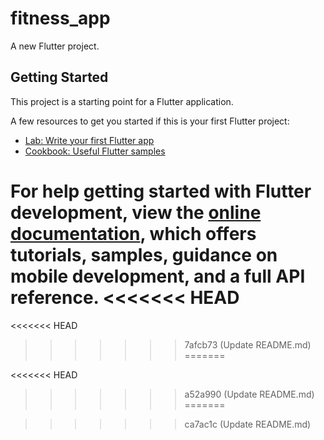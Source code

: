 # fitness_app

A new Flutter project.

## Getting Started

This project is a starting point for a Flutter application.

A few resources to get you started if this is your first Flutter project:

- [Lab: Write your first Flutter app](https://docs.flutter.dev/get-started/codelab)
- [Cookbook: Useful Flutter samples](https://docs.flutter.dev/cookbook)

For help getting started with Flutter development, view the
[online documentation](https://docs.flutter.dev/), which offers tutorials,
samples, guidance on mobile development, and a full API reference.
<<<<<<< HEAD
=======
<!--- 2025-06-03 23:58:10 - Automated trivial update. -->
<!--- 2025-06-04 00:57:02 - Automated trivial update. -->
<!--- 2025-06-04 01:10:06 - Automated trivial update. -->
<!--- 2025-06-04 01:11:02 - Automated trivial update. -->
<!--- 2025-06-05 01:11:00 - Automated trivial update. -->
<!--- 2025-06-06 01:11:03 - Automated trivial update. -->
<!--- 2025-06-07 01:11:00 - Automated trivial update. -->
<<<<<<< HEAD
>>>>>>> 7afcb73 (Update README.md)
=======
<!--- 2025-06-07 18:35:16 - Automated trivial update. -->
<!--- 2025-06-08 01:11:01 - Automated trivial update. -->
<<<<<<< HEAD
>>>>>>> a52a990 (Update README.md)
=======
<!--- 2025-06-08 01:29:18 - Automated trivial update. -->
>>>>>>> ca7ac1c (Update README.md)
<!--- 2025-06-08 01:33:06 - Automated trivial update. -->
